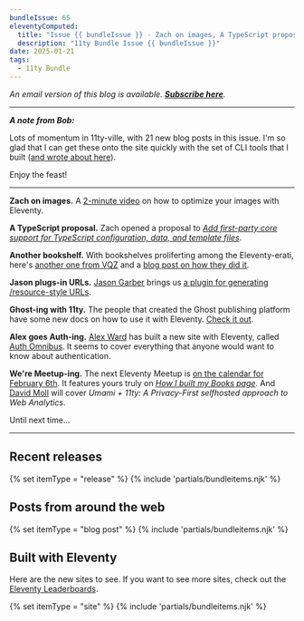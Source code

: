 ```yaml
---
bundleIssue: 65
eleventyComputed:
  title: "Issue {{ bundleIssue }} - Zach on images, A TypeScript proposal, Another bookshelf, Jason plugs-in URLs, Ghost-ing with 11ty, Alex goes Auth-ing, We're Meetup-ing...And 8 releases, 21 posts and 9 sites to see"
  description: "11ty Bundle Issue {{ bundleIssue }}"
date: 2025-01-21
tags:
  - 11ty Bundle
---
```


_An email version of this blog is available. **[Subscribe here](#newsletter-subscribe)**._

---

**_A note from Bob:_**

Lots of momentum in 11ty-ville, with 21 new blog posts in this issue. I'm so glad that I can get these onto the site quickly with the set of CLI tools that I built ([and wrote about here](https://bobmonsour.com/blog/node-cli-of-my-dreams/)).

Enjoy the feast!

---

**Zach on images.** A [2-minute video](https://www.youtube.com/watch?v=e0OHgC677ec) on how to optimize your images with Eleventy.

**A TypeScript proposal.** Zach opened a proposal to _[Add first-party core support for TypeScript configuration, data, and template files](https://github.com/11ty/eleventy/issues/3616)_.

**Another bookshelf.** With bookshelves proliferting among the Eleventy-erati, here's [another one from VQZ](https://vzq.wtf/bookshelf/) and a [blog post on how they did it](https://vzq.wtf/blog/bookshelf/).

**Jason plugs-in URLs.** [Jason Garber](https://sixtwothree.org/) brings us [a plugin for generating /resource-style URLs](https://codeberg.org/jgarber/eleventy-plugin-routes#eleventy-plugin-routes).

**Ghost-ing with 11ty.** The people that created the Ghost publishing platform have some new docs on how to use it with Eleventy. [Check it out](https://ghost.org/docs/jamstack/eleventy/).

**Alex goes Auth-ing.** [Alex Ward](https://alextheward.com/) has built a new site with Eleventy, called [Auth Omnibus](https://authomnibus.com/). It seems to cover everything that anyone would want to know about authentication.

**We're Meetup-ing.** The next Eleventy Meetup is [on the calendar for February 6th](https://11tymeetup.dev/events/ep-21-book-pages-and-privacy-first-analytics/). It features yours truly on _[How I built my Books page](https://bobmonsour.com/blog/building-the-book-page/)_. And [David Moll](https://davidmoll.net/) will cover _Umami + 11ty: A Privacy-First selfhosted approach to Web Analytics_.

Until next time...

---

## Recent releases

{% set itemType = "release" %}
{% include 'partials/bundleitems.njk' %}

## Posts from around the web

{% set itemType = "blog post" %}
{% include 'partials/bundleitems.njk' %}

## Built with Eleventy

Here are the new sites to see. If you want to see more sites, check out the [Eleventy Leaderboards](https://www.11ty.dev/speedlify/).

{% set itemType = "site" %}
{% include 'partials/bundleitems.njk' %}
